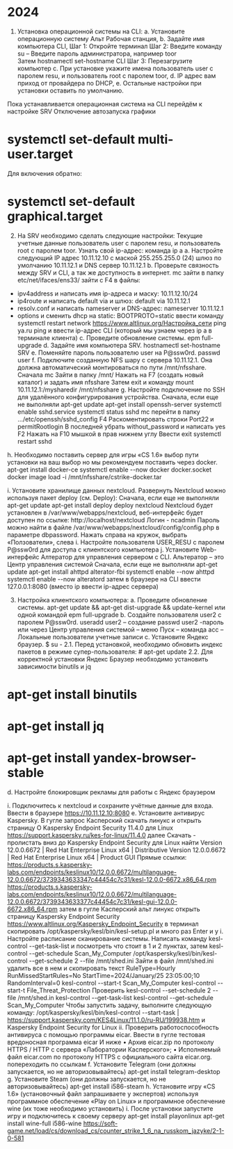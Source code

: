 # 2024

1.	Установка операционной системы на CLI: 
a.	Установите операционную систему Альт Рабочая станция,
b.	Задайте имя компьютера CLI,
Шаг 1: Откройте терминал
Шаг 2: Введите команду su – 
Введите пароль администратора, например toor  
Затем hostnamectl set-hostname CLI
Шаг 3: Перезагрузите компьютер
c.	При установке укажите имена пользователь user с паролем resu, и пользователь root с паролем toor,
d.	IP адрес вам приход от провайдера по DHCP,
e.	Остальные настройки при установки оставить по умолчанию.

Пока устанавливается операционная система на CLI перейдём к настройке SRV
Отключение автозапуска графики
# systemctl set-default multi-user.target
Для включения обратно:
# systemctl set-default graphical.target
2.	На SRV необходимо сделать следующие настройки: 
Текущие учетные данные пользователь user с паролем resu, и пользователь root с паролем toor.
Узнать свой ip-адрес: команда ip a
a.	Настройте следующий IP адрес 10.11.12.10 с маской 255.255.255.0 (24) шлюз по умолчанию 10.11.12.1 и DNS сервер 10.11.12.1
b.	Проверьте связность между SRV и CLI, а так же доступность в интернет.
mc
зайти в папку etc/net/ifaces/ens33/
зайти с F4 в файлы: 
-	ipv4address и написать имя ip-адреса и маску:  10.11.12.10/24
-	ip4route и написать default via и шлюз: default via 10.11.12.1
-	resolv.conf и написать nameserver и DNS-адрес: nameserver 10.11.12.1
-	options и сменить dhcp на static: BOOTPROTO=static
ввести команду systemctl restart network
https://www.altlinux.org/Настройка_сети 
ping ya.ru
ping и ввести ip-адрес CLI (который мы узнаем через ip a в терминале клиента)
c.	Проведите обновление системы.
epm full-upgrade
d.	Задайте имя компьютера SRV. 
hostnamectl set-hostname SRV
e.	Поменяйте пароль пользователю user на P@ssw0rd.
passwd user
f.	Подключите созданную NFS шару с сервера 10.11.12.1. Она должна автоматический монтироваться по пути /mnt/nfsshare.
Сначала mc
Зайти в папку /mnt/ 
Нажать на F7 (создать новый каталог) и задать имя nfsshare
Затем exit и команду
mount 10.11.12.1:/mysharedir /mnt/nfsshare
g.	Настройте подключение по SSH для удалённого конфигурирования устройства.
Сначала, если еще не выполняли apt-get update
apt-get install openssh-server
systemctl enable sshd.service
systemctl status sshd 
mc
перейти в папку …/etc/openssh/sshd_config
F4
Раскоментировать строки Port22 и permitRootlogin 
В последней убрать without_password и написать yes
F2
Нажать на F10 мышкой в прав нижнем углу
Ввести exit 
systemctl restart sshd

h.	Необходимо поставить сервер для игры «CS 1.6» выбор пути установки на ваш выбор но мы рекомендуем поставить через docker.
apt-get install docker-ce
systemctl enable --now docker docker.socket
docker image load -i  /mnt/nfsshare/cstrike-docker.tar

i.	Установите хранилище данных nextcloud.
Развернуть Nextcloud можно используя пакет deploy (см. Deploy):
Сначала, если еще не выполняли apt-get update
apt-get install deploy
deploy nextcloud
Nextcloud будет установлен в /var/www/webapps/nextcloud, веб-интерфейс будет доступен по ссылке:
http://localhost/nextcloud
Логин - ncadmin 
Пароль можно найти в файле /var/www/webapps/nextcloud/config/config.php в параметре dbpassword.
Нажать справа на кружок, выбрать «Ползователи», слева 
i.	Настройте пользователя USER_RESU с паролем P@ssw0rd для доступа с клиентского компьютера
j.	Установите Web-интерфейс Алтератор для управления сервером с CLI.
Альтератор – это Центр управления системой
Сначала, если еще не выполняли apt-get update
apt-get install ahttpd alterator-fbi 
systemctl enable --now ahttpd
systemctl enable --now alteratord
затем в браузере на CLI ввести 127.0.0.1:8080 (вместо ip ввести ip-адрес сервера)

3.	Настройка клиентского компьютера:
a.	Проведите обновление системы.
apt-get update && apt-get dist-upgrade && update-kernel
или одной командой
epm full-upgrade
b.	Создайте пользователя user2 с паролем P@ssw0rd.
useradd user2 – создание
passwd user2 -пароль
или через Центр управления системой – меню Пуск – команда acc – Локальные пользователи учетные записи
c.	Установите Яндекс браузер.
$ su -
2.1. Перед установкой, необходимо обновить индекс пакетов в режиме супер-пользователя: # apt-get update 
2.2. Для корректной установки Яндекс Браузер необходимо установить зависимости binutils и jq 
# apt-get install binutils 
# apt-get install jq 
# apt-get install yandex-browser-stable
d.	Настройте блокировщик рекламы для работы с Яндекс браузером

i.	Подключитесь к nextcloud и сохраните учётные данные для входа.
Ввести в браузере https://10.11.12.10:8080 
e.	Установите антивирус Kaspersky.
В гугле запрос Касперский скачать линукс и открыть страницу 
О Kaspersky Endpoint Security 11.4.0 для Linux https://support.kaspersky.ru/kes-for-linux/11.4.0 далее Скачать - пролистать вниз до Kaspersky Endpoint Security для Linux найти
Version 12.0.0.6672 | Red Hat Enterprise Linux x64 | Distributive
Version 12.0.0.6672 | Red Hat Enterprise Linux x64 | Product GUI
Прямые ссылки:
https://products.s.kaspersky-labs.com/endpoints/keslinux10/12.0.0.6672/multilanguage-12.0.0.6672/3739343633347c44454c7c31/kesl-12.0.0-6672.x86_64.rpm
https://products.s.kaspersky-labs.com/endpoints/keslinux10/12.0.0.6672/multilanguage-12.0.0.6672/3739343633377c44454c7c31/kesl-gui-12.0.0-6672.x86_64.rpm
затем в гугле Касперский альт линукс открыть страницу Kaspersky Endpoint Security https://www.altlinux.org/Kaspersky_Endpoint_Security 
в терминал скопировать /opt/kaspersky/kesl/bin/kesl-setup.pl
и много раз Enter и y
i.	Настройте расписание сканирование системы.
Написать команду 
kesl-control --get-task-list и посмотреть что стоит в 1 и 2 пунктах, затем 
kesl-control --get-schedule Scan_My_Computer
/opt/kaspersky/kesl/bin/kesl-control --get-schedule 2 --file /mnt/shed.ini
Зайти в файл /mnt/shed.ini удалить все в нем и скопировать текст
RuleType=Hourly
RunMissedStartRules=No
StartTime=2024/January/25 23:05:00;10
RandomInterval=0
kesl-control --start-t  Scan_My_Computer
kesl-control --start-t  File_Threat_Protection
Проверить 
kesl-control --set-schedule 2 --file /mnt/shed.in
kesl-control --get-task-list
kesl-control --get-schedule Scan_My_Computer 
Чтобы запустить задачу, выполните следующую команду: /opt/kaspersky/kesl/bin/kesl-control --start-task |
https://support.kaspersky.com/KES4Linux/11.1.0/ru-RU/199938.htm и Kaspersky Endpoint Security for Linux 
ii.	Проверить работоспособность антивируса с помощью программы eicar.
Ввести в гугле тестовая вредоносная программа eicar
И ниже
•	Архив eicar.zip по протоколу HTTPS / HTTP с сервера «Лаборатории Касперского»;
•	Исполняемый файл eicar.com по протоколу HTTPS c официального сайта eicar.org.
попереходить по ссылкам
f.	Установите Telegram (они должны запускается, но не авторизовывайтесь)
apt-get install telegram-desktop
g.	Установите Steam (они должны запускается, но не авторизовывайтесь)
apt-get install i586-steam
h.	Установите игру «CS 1.6» (установочный файл запрашиваете у экспертов) используя программное обеспечение «Play on Linux» и программное обеспечение wine (их тоже необходимо установить)
i.	После установки запустите игру и подключитесь к своему серверу 
apt-get install playonlinux
apt-get install wine-full i586-wine
https://soft-game.net/load/cs/download_cs/counter_strike_1_6_na_russkom_jazyke/2-1-0-581
